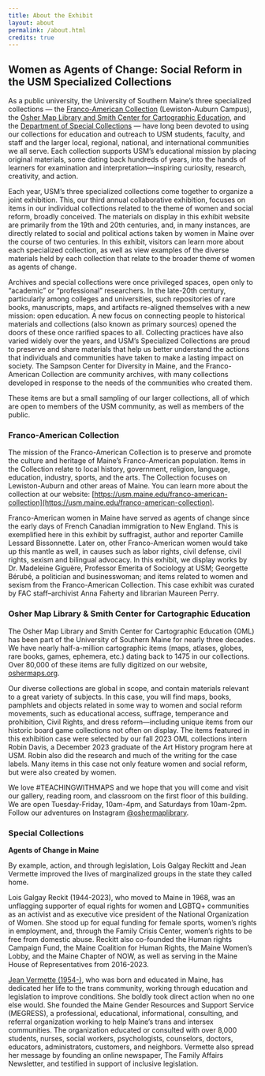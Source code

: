 ```yaml
---
title: About the Exhibit
layout: about
permalink: /about.html
credits: true
---
```


## Women as Agents of Change: Social Reform in the USM Specialized Collections
As a public university, the University of Southern Maine’s three specialized collections — the [Franco-American Collection](https://usm.maine.edu/franco-american-collection/) (Lewiston-Auburn Campus), the [Osher Map Library and Smith Center for Cartographic Education](https://oshermaps.org/), and the [Department of Special Collections](https://usm.maine.edu/special-collections/) — have long been devoted to using our collections for education and outreach to USM students, faculty, and staff and the larger local, regional, national, and international communities we all serve. Each collection supports USM’s educational mission by placing original materials, some dating back hundreds of years, into the hands of learners for examination and interpretation—inspiring curiosity, research, creativity, and action.

Each year, USM’s three specialized collections come together to organize a joint exhibition. This, our third annual collaborative exhibition, focuses on items in our individual collections related to the theme of women and social reform, broadly conceived. The materials on display in this exhibit website are primarily from the 19th and 20th centuries, and, in many instances, are directly related to social and political actions taken by women in Maine over the course of two centuries. In this exhibit, visitors can learn more about each specialized collection, as well as view examples of the diverse materials held by each collection that relate to the broader theme of women as agents of change. 

Archives and special collections were once privileged spaces, open only to “academic” or “professional” researchers. In the late-20th century, particularly among colleges and universities, such repositories of rare books, manuscripts, maps, and artifacts re-aligned themselves with a new mission: open education. A new focus on connecting people to historical materials and collections (also known as primary sources) opened the doors of these once rarified spaces to all. Collecting practices have also varied widely over the years, and USM’s Specialized Collections are proud to preserve and share materials that help us better understand the actions that individuals and communities have taken to make a lasting impact on society. The Sampson Center for Diversity in Maine, and the Franco-American Collection are community archives, with many collections developed in response to the needs of the communities who created them. 

These items are but a small sampling of our larger collections, all of which are open to members of the USM community, as well as members of the public.

### Franco-American Collection

The mission of the Franco-American Collection is to preserve and promote the culture and heritage of Maine’s Franco-American population. Items in the Collection relate to local history, government, religion, language, education, industry, sports, and the arts. The Collection focuses on Lewiston-Auburn and other areas of Maine. You can learn more about the collection at our website: [https://usm.maine.edu/franco-american-collection](https://usm.maine.edu/franco-american-collection). 

Franco-American women in Maine have served as agents of change since the early days of French Canadian immigration to New England. This is exemplified here in this exhibit by suffragist, author and reporter Camille Lessard Bissonnette. Later on, other Franco-American women would take up this mantle as well, in causes such as labor rights, civil defense, civil rights, sexism and bilingual advocacy. In this exhibit, we display works by Dr. Madeleine Giguère, Professor Emerita of Sociology at USM; Georgette Bérubé, a politician and businesswoman; and items related to women and sexism from the Franco-American Collection. This case exhibit was curated by FAC staff–archivist Anna Faherty and librarian Maureen Perry. 


### Osher Map Library & Smith Center for Cartographic Education

The Osher Map Library and Smith Center for Cartographic Education (OML) has been part of the University of Southern Maine for nearly three decades. We have nearly half-a-million cartographic items (maps, atlases, globes, rare books, games, ephemera, etc.) dating back to 1475 in our collections. Over 80,000 of these items are fully digitized on our website, [oshermaps.org](https://oshermaps.org/). 

Our diverse collections are global in scope, and contain materials relevant to a great variety of subjects. In this case, you will find maps, books, pamphlets and objects related in some way to women and social reform movements, such as educational access, suffrage, temperance and prohibition, Civil Rights, and dress reform—including unique items from our historic board game collections not often on display. The items featured in this exhibition case were selected by our fall 2023 OML collections intern Robin Davis, a December 2023 graduate of the Art History program here at USM. Robin also did the research and much of the writing for the case labels. Many items in this case not only feature women and social reform, but were also created by women. 

We love #TEACHINGWITHMAPS and we hope that you will come and visit our gallery, reading room, and classroom on the first floor of this building. We are open Tuesday-Friday, 10am-4pm, and Saturdays from 10am-2pm. Follow our adventures on Instagram [@oshermaplibrary](https://www.instagram.com/oshermaplibrary/).  

### Special Collections

**Agents of Change in Maine**

By example, action, and through legislation, Lois Galgay Reckitt and Jean Vermette improved the lives of marginalized groups in the state they called home.

Lois Galgay Reckit (1944-2023), who moved to Maine in 1968, was an unflagging supporter of equal rights for women and LGBTQ+ communities as an activist and as executive vice president of the National Organization of Women. She stood up for equal funding for female sports, women’s rights in employment, and, through the Family Crisis Center, women’s rights to be free from domestic abuse. Reckitt also co-founded the Human rights Campaign Fund, the Maine Coalition for Human Rights, the Maine Women’s Lobby, and the Maine Chapter of NOW, as well as serving in the Maine House of Representatives from 2016-2023.

[Jean Vermette (1954-)](https://digitalcommons.usm.maine.edu/lgbt_finding_aids/41), who was born and educated in Maine, has dedicated her life to the trans community, working through education and legislation to improve conditions. She boldly took direct action when no one else would. She founded the Maine Gender Resources and Support Service (MEGRESS), a professional, educational, informational, consulting, and referral organization working to help Maine’s trans and intersex communities. The organization educated or consulted with over 8,000 students, nurses, social workers, psychologists, counselors, doctors, educators, administrators, customers, and neighbors. Vermette also spread her message by founding an online newspaper, The Family Affairs Newsletter, and testified in support of inclusive legislation.
